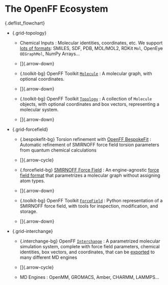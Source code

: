 # The OpenFF Ecosystem

{.deflist_flowchart}
- {.grid-topology}
  - Chemical Inputs
    : Molecular identities, coordinates, etc. We support [lots of formats]: SMILES, SDF, PDB, MOL/MOL2, RDKit `Mol`, OpenEye `OEGraphMol`, NumPy Arrays...

  - []{.arrow-down}

  - {.toolkit-bg}
    OpenFF Toolkit [`Molecule`]
    : A molecular graph, with optional coordinates.

  - []{.arrow-down}

  - {.toolkit-bg}
    OpenFF Toolkit [`Topology`]
    : A collection of `Molecule` objects, with optional coordinates and box vectors, representing a molecular system.

  - []{.arrow-down}

- {.grid-forcefield}
  - {.bespokefit-bg}
    Torsion refinement with [OpenFF BespokeFit]
    : Automatic refinement of SMIRNOFF force field torsion parameters from quantum chemical calculations

  - []{.arrow-cycle}

  - {.forcefield-bg}
    [SMIRNOFF Force Field]
    : An engine-agnostic [force field format] that parametrizes a molecular graph without assigning atom types.

  - []{.arrow-down}

  - {.toolkit-bg}
    OpenFF Toolkit [`ForceField`]
    : Python representation of a SMIRNOFF force field, with tools for inspection, modification, and storage.

  - []{.arrow-down}

- {.grid-interchange}
  - {.interchange-bg}
    OpenFF [`Interchange`]
    : A parametrized molecular simulation system, complete with force field parameters, chemical identities, box vectors, and coordinates, that can be [exported] to many different MD engines

  - []{.arrow-cycle}

  - MD Engines
    : OpenMM, GROMACS, Amber, CHARMM, LAMMPS...

[NumPy arrays]: numpy.array
[`Molecule`]: openff.toolkit.topology.Molecule
[`Topology`]: openff.toolkit.topology.Topology
[`ForceField`]: openff.toolkit.typing.engines.smirnoff.ForceField
[`Interchange`]: openff.interchange.Interchange
[lots of formats]: inv:openff.toolkit#users/molecule_cookbook
[OpenFF BespokeFit]: inv:openff.bespokefit#index
[SMIRNOFF Force Field]: https://github.com/openforcefield/openff-forcefields
[force field format]: https://openforcefield.github.io/standards/standards/smirnoff/
[exported]: inv:openff.interchange#using/output
